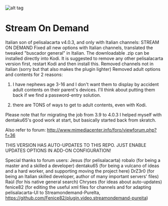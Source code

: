 ![alt tag](https://raw.githubusercontent.com/Zanzibar82/plugin.video.streamondemand/master/icon.png)
# Stream On Demand

Italian son of pelisalacarta v4.0.3,
and only with Italian channels:
STREAM ON DEMAND
Fixed all new options with Italian channels,
translated the tweaked "buscador general" in Italian.
The downloadable .zip can be installed directly into Kodi.
It is suggested to remove any other pelisalacarta version first, restart Kodi and then install this.
Removed channels not in italian (sorry but that also makes the plugin lighter)
Removed adult options and contents for 2 reasons:

1) I have nephews age 3-16 and I don't want them to display by accident
adult contents on their parent's devices. I'll think about putting them back
if we find a password-entry solution.

2) there are TONS of ways to get to adult contents, even with Kodi.

Please note that for migrating the job from 3.9 to 4.0.3 I helped myself
with dentaku65's good work at start, but basically started back from skratch.

Also refer to forum: http://www.mimediacenter.info/foro/viewforum.php?f=36

THIS VERSION HAS AUTO-UPDATES TO THIS REPO.
JUST ENABLE UPDATES OPTIONS IN ADD-ON CONFIGURATION!

Special thanks to forum users:
Jesus (for pelisalacarta)
robalo (for being a master and a skilled a developer)
dentaku65 (for being a vulcano of ideas and a hard worker, and supporting moving the project here)
DrZ3r0 (for being an Italian skilled developer, author of many important servers' files)
Raùl (for his native general search)
Chryses (for ideas about auto-updates)
fenice82 (for editing the useful xml files for channels and for
          adapting pelisalacarta-UI to Streamondemand-PureIta, https://github.com/Fenice82/plugin.video.streamondemand-pureita)
